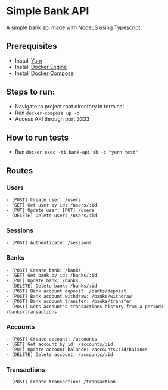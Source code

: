 # Simple Bank API
A simple bank api made with NodeJS using Typescript.

## Prerequisites
  - Install [Yarn](https://classic.yarnpkg.com/en/docs/install)
  - Install [Docker Engine](https://docs.docker.com/engine/install/)
  - Install [Docker Compose](https://docs.docker.com/compose/install/)

## Steps to run:
  - Navigate to project root directory in terminal
  - Run `docker-compose up -d`
  - Access API through port 3333

## How to run tests
  - Run `docker exec -ti bank-api sh -c "yarn test"`

## Routes
  ### Users
    - [POST] Create user: /users
    - [GET] Get user by id: /users/:id
    - [PUT] Update user: [PUT] /users
    - [DELETE] Delete user: /users/:id
  ### Sessions
    - [POST] Authenticate: /sessions
  ### Banks
    - [POST] Create bank: /banks
    - [GET] Get bank by id: /banks/:id
    - [PUT] Update bank: /banks
    - [DELETE] Delete bank: /banks/:id
    - [POST] Bank account deposit: /banks/deposit
    - [POST] Bank account withdraw: /banks/withdraw
    - [POST] Bank account transfer: /banks/transfer
    - [POST] Gets account's transactions history from a period: /banks/transactions
  ### Accounts
    - [POST] Create account: /accounts
    - [GET] Get account by id: /accounts/:id
    - [PUT] Update account balance: /accounts/:id/balance
    - [DELETE] Delete account: /accounts/:id
  ### Transactions
    - [POST] Create transaction: /transaction




